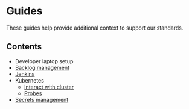 # Guides
These guides help provide additional context to support our standards.

## Contents
- Developer laptop setup
- [Backlog management](backlog-management.md)
- [Jenkins](jenkins.md)
- Kubernetes
  - [Interact with cluster](kubernetes/interaction.md)
  - [Probes](kubernetes/probes.md)
- [Secrets management](secrets-management.md)
